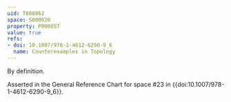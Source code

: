 ```yaml
---
uid: T000862
space: S000020
property: P000057
value: true
refs:
- doi: 10.1007/978-1-4612-6290-9_6
  name: Counterexamples in Topology
---
```


By definition.

Asserted in the General Reference Chart for space #23 in
{{doi:10.1007/978-1-4612-6290-9_6}}.

